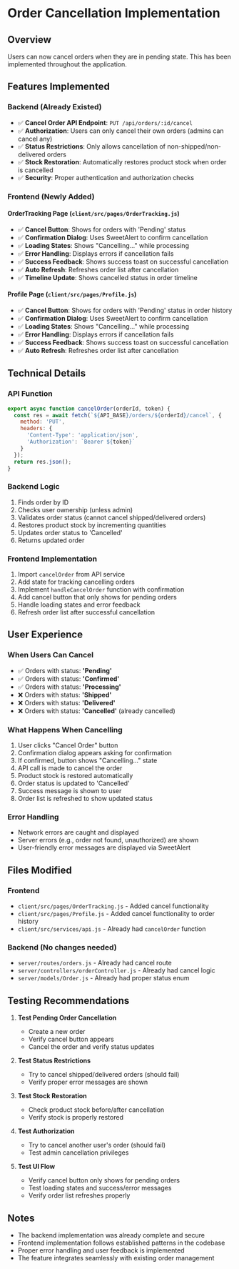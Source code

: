 # Order Cancellation Implementation

## Overview
Users can now cancel orders when they are in pending state. This has been implemented throughout the application.

## Features Implemented

### Backend (Already Existed)
- ✅ **Cancel Order API Endpoint**: `PUT /api/orders/:id/cancel`
- ✅ **Authorization**: Users can only cancel their own orders (admins can cancel any)
- ✅ **Status Restrictions**: Only allows cancellation of non-shipped/non-delivered orders
- ✅ **Stock Restoration**: Automatically restores product stock when order is cancelled
- ✅ **Security**: Proper authentication and authorization checks

### Frontend (Newly Added)

#### OrderTracking Page (`client/src/pages/OrderTracking.js`)
- ✅ **Cancel Button**: Shows for orders with 'Pending' status
- ✅ **Confirmation Dialog**: Uses SweetAlert to confirm cancellation
- ✅ **Loading States**: Shows "Cancelling..." while processing
- ✅ **Error Handling**: Displays errors if cancellation fails
- ✅ **Success Feedback**: Shows success toast on successful cancellation
- ✅ **Auto Refresh**: Refreshes order list after cancellation
- ✅ **Timeline Update**: Shows cancelled status in order timeline

#### Profile Page (`client/src/pages/Profile.js`)
- ✅ **Cancel Button**: Shows for orders with 'Pending' status in order history
- ✅ **Confirmation Dialog**: Uses SweetAlert to confirm cancellation
- ✅ **Loading States**: Shows "Cancelling..." while processing
- ✅ **Error Handling**: Displays errors if cancellation fails
- ✅ **Success Feedback**: Shows success toast on successful cancellation
- ✅ **Auto Refresh**: Refreshes order list after cancellation

## Technical Details

### API Function
```javascript
export async function cancelOrder(orderId, token) {
  const res = await fetch(`${API_BASE}/orders/${orderId}/cancel`, {
    method: 'PUT',
    headers: {
      'Content-Type': 'application/json',
      'Authorization': `Bearer ${token}`
    }
  });
  return res.json();
}
```

### Backend Logic
1. Finds order by ID
2. Checks user ownership (unless admin)
3. Validates order status (cannot cancel shipped/delivered orders)
4. Restores product stock by incrementing quantities
5. Updates order status to 'Cancelled'
6. Returns updated order

### Frontend Implementation
1. Import `cancelOrder` from API service
2. Add state for tracking cancelling orders
3. Implement `handleCancelOrder` function with confirmation
4. Add cancel button that only shows for pending orders
5. Handle loading states and error feedback
6. Refresh order list after successful cancellation

## User Experience

### When Users Can Cancel
- ✅ Orders with status: **'Pending'**
- ✅ Orders with status: **'Confirmed'** 
- ✅ Orders with status: **'Processing'**
- ❌ Orders with status: **'Shipped'**
- ❌ Orders with status: **'Delivered'**
- ❌ Orders with status: **'Cancelled'** (already cancelled)

### What Happens When Cancelling
1. User clicks "Cancel Order" button
2. Confirmation dialog appears asking for confirmation
3. If confirmed, button shows "Cancelling..." state
4. API call is made to cancel the order
5. Product stock is restored automatically
6. Order status is updated to 'Cancelled'
7. Success message is shown to user
8. Order list is refreshed to show updated status

### Error Handling
- Network errors are caught and displayed
- Server errors (e.g., order not found, unauthorized) are shown
- User-friendly error messages are displayed via SweetAlert

## Files Modified

### Frontend
- `client/src/pages/OrderTracking.js` - Added cancel functionality
- `client/src/pages/Profile.js` - Added cancel functionality to order history
- `client/src/services/api.js` - Already had `cancelOrder` function

### Backend (No changes needed)
- `server/routes/orders.js` - Already had cancel route
- `server/controllers/orderController.js` - Already had cancel logic
- `server/models/Order.js` - Already had proper status enum

## Testing Recommendations

1. **Test Pending Order Cancellation**
   - Create a new order
   - Verify cancel button appears
   - Cancel the order and verify status updates

2. **Test Status Restrictions**
   - Try to cancel shipped/delivered orders (should fail)
   - Verify proper error messages are shown

3. **Test Stock Restoration**
   - Check product stock before/after cancellation
   - Verify stock is properly restored

4. **Test Authorization**
   - Try to cancel another user's order (should fail)
   - Test admin cancellation privileges

5. **Test UI Flow**
   - Verify cancel button only shows for pending orders
   - Test loading states and success/error messages
   - Verify order list refreshes properly

## Notes
- The backend implementation was already complete and secure
- Frontend implementation follows established patterns in the codebase
- Proper error handling and user feedback is implemented
- The feature integrates seamlessly with existing order management